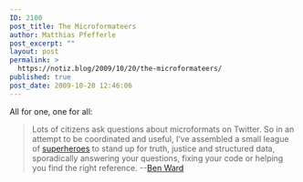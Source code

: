 ```yaml
---
ID: 2100
post_title: The Microformateers
author: Matthias Pfefferle
post_excerpt: ""
layout: post
permalink: >
  https://notiz.blog/2009/10/20/the-microformateers/
published: true
post_date: 2009-10-20 12:46:06
---
```

<!-- wp:paragraph -->
<p>All for one, one for all:</p>
<!-- /wp:paragraph -->

<!-- wp:quote -->
<blockquote class="wp-block-quote">
	<p>Lots of citizens ask questions about microformats on Twitter. So in an attempt to be coordinated and useful, I’ve assembled a small league of <a href="http://microformats.org/wiki/microformateers">superheroes</a> to stand up for truth, justice and structured data, sporadically answering your questions, fixing your code or helping you find the right reference. --<a href="http://blog.benward.me/post/212378132">Ben Ward</a></p>
</blockquote>
<!-- /wp:quote -->